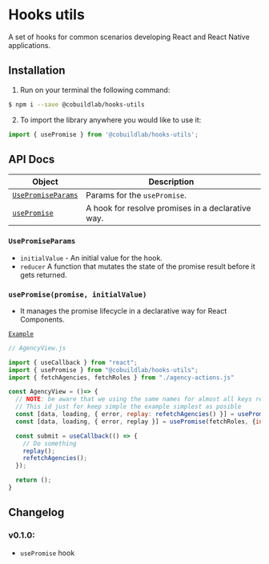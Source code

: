 # Hooks utils

A set of hooks for common scenarios developing React and React Native applications.

## Installation

1. Run on your terminal the following command:

```sh
$ npm i --save @cobuildlab/hooks-utils
```

2. To import the library anywhere you would like to use it:

```js
import { usePromise } from '@cobuildlab/hooks-utils';
```

## API Docs

| Object                                  | Description                                       |
| --------------------------------------- | ------------------------------------------------- |
| [`UsePromiseParams`](#UsePromiseParams) | Params for the `usePromise`.                      |
| [`usePromise`](#usePromise)             | A hook for resolve promises in a declarative way. |

### `UsePromiseParams`

- `initialValue` - An initial value for the hook.
- `reducer` A function that mutates the state of the promise result before it gets returned.

### `usePromise(promise, initialValue)`

- It manages the promise lifecycle in a declarative way for React Components.

[`Example`](#Examples)

```javascript
// AgencyView.js

import { useCallback } from "react";
import { usePromise } from "@cobuildlab/hooks-utils";
import { fetchAgencies, fetchRoles } from "./agency-actions.js"

const AgencyView = ()=> {
  // NOTE: be aware that we using the same names for almost all keys returned by the hook
  // This id just for keep simple the example simplest as posible
  const [data, loading, { error, replay: refetchAgencies() }] = usePromise(fetchAgencies);
  const [data, loading, { error, replay }] = usePromise(fetchRoles, {initialValue:[], reducer: rolesData => rolesData.data});

  const submit = useCallback(() => {
    // Do something
    replay();
    refetchAgencies();
  });

  return ();
}
```

## Changelog

### v0.1.0:

- `usePromise` hook
